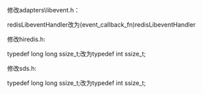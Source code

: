 

修改adapters\libevent.h：

redisLibeventHandler改为(event_callback_fn)redisLibeventHandler





修改hiredis.h:

typedef long long ssize_t;改为typedef int ssize_t;





修改sds.h:

typedef long long ssize_t;改为typedef int ssize_t;